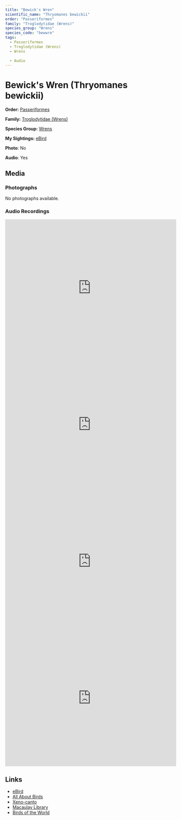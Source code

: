 ```yaml
---
title: "Bewick's Wren"
scientific_name: "Thryomanes bewickii"
order: "Passeriformes"
family: "Troglodytidae (Wrens)"
species_group: "Wrens"
species_code: "bewwre"
tags: 
  - Passeriformes
  - Troglodytidae (Wrens)
  - Wrens
  
  - Audio
---
```


# Bewick's Wren (Thryomanes bewickii)

**Order:** [Passeriformes](/tags/passeriformes)

**Family:** [Troglodytidae (Wrens)](/tags/troglodytidae-wrens)

**Species Group:** [Wrens](/tags/wrens)

**My Sightings:** [eBird](https://ebird.org/lifelist?r=world&time=life&spp=bewwre)

**Photo**: No 

**Audio**: Yes

## Media
### Photographs
No photographs available.

### Audio Recordings
<iframe src="https://macaulaylibrary.org/asset/626557613/embed" width="550" height="440" frameborder="0" allowfullscreen></iframe>
<iframe src="https://macaulaylibrary.org/asset/626843422/embed" width="550" height="440" frameborder="0" allowfullscreen></iframe>
<iframe src="https://macaulaylibrary.org/asset/626559384/embed" width="550" height="440" frameborder="0" allowfullscreen></iframe>
<iframe src="https://macaulaylibrary.org/asset/626584496/embed" width="550" height="440" frameborder="0" allowfullscreen></iframe>

## Links
* [eBird](https://ebird.org/species/bewwre) 
* [All About Birds](https://www.allaboutbirds.org/guide/bewwre) 
* [Xeno-canto](https://www.xeno-canto.org/species/thryomanes-bewickii) 
* [Macaulay Library](https://search.macaulaylibrary.org/catalog?taxonCode=bewwre&sort=rating_rank_desc)
* [Birds of the World](https://birdsoftheworld.org/bow/species/bewwre)
